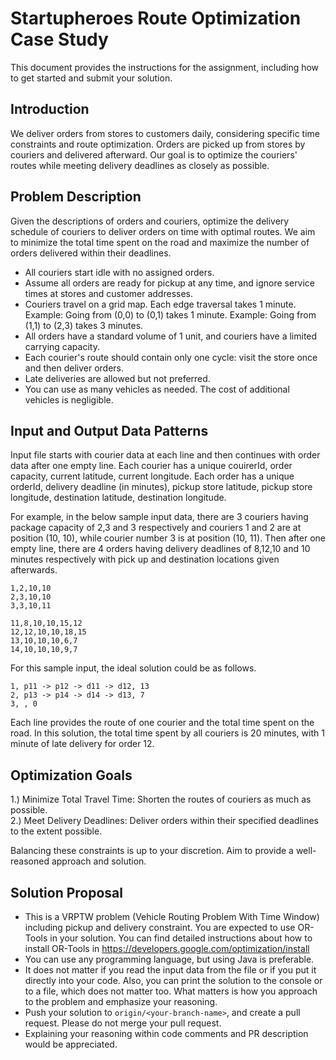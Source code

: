 # Startupheroes Route Optimization Case Study #

This document provides the instructions for the assignment, including how to get started and submit your solution.


## Introduction

We deliver orders from stores to customers daily, considering specific time constraints and route optimization. Orders are picked up from stores by couriers and delivered afterward. Our goal is to optimize the couriers' routes while meeting delivery deadlines as closely as possible.

## Problem Description

Given the descriptions of orders and couriers, optimize the delivery schedule of couriers to deliver orders on time with optimal routes. We aim to minimize the total time spent on the road and maximize the number of orders delivered within their deadlines.

* All couriers start idle with no assigned orders.
* Assume all orders are ready for pickup at any time, and ignore service times at stores and customer addresses.
* Couriers travel on a grid map. Each edge traversal takes 1 minute.
  Example: Going from (0,0) to (0,1) takes 1 minute.
  Example: Going from (1,1) to (2,3) takes 3 minutes.
* All orders have a standard volume of 1 unit, and couriers have a limited carrying capacity.
* Each courier's route should contain only one cycle: visit the store once and then deliver orders.
* Late deliveries are allowed but not preferred.
* You can use as many vehicles as needed. The cost of additional vehicles is negligible.

## Input and Output Data Patterns

Input file starts with courier data at each line and then continues with order data after one empty line. 
Each courier has a unique couirerId, order capacity, current latitude, current longitude.
Each order has a unique orderId, delivery deadline (in minutes), pickup store latitude, pickup store longitude, destination latitude, destination longitude. 

For example, in the below sample input data, there are 3 couriers having package capacity of 2,3 and 3 respectively and couriers 1 and 2 are at position (10, 10), while courier number 3 is at position (10, 11). Then after one empty line, there are 4 orders having delivery deadlines of 8,12,10 and 10 minutes respectively with pick up and destination locations given afterwards. 
 
```
1,2,10,10
2,3,10,10
3,3,10,11

11,8,10,10,15,12
12,12,10,10,18,15
13,10,10,10,6,7
14,10,10,10,9,7
```

For this sample input, the ideal solution could be as follows. 

```
1, p11 -> p12 -> d11 -> d12, 13
2, p13 -> p14 -> d14 -> d13, 7
3, , 0
```

Each line provides the route of one courier and the total time spent on the road. In this solution, the total time spent by all couriers is 20 minutes, with 1 minute of late delivery for order 12.

## Optimization Goals

1.) Minimize Total Travel Time: Shorten the routes of couriers as much as possible. <br />
2.) Meet Delivery Deadlines: Deliver orders within their specified deadlines to the extent possible. 

Balancing these constraints is up to your discretion. Aim to provide a well-reasoned approach and solution.


## Solution Proposal

* This is a VRPTW problem (Vehicle Routing Problem With Time Window) including pickup and delivery constraint. You are expected to use OR-Tools in your solution. You can find detailed instructions about how to install OR-Tools in https://developers.google.com/optimization/install
* You can use any programming language, but using Java is preferable. 
* It does not matter if you read the input data from the file or if you put it directly into your code. Also, you can print the solution to the console or to a file, which does not matter too. What matters is how you approach to the problem and emphasize your reasoning. 
* Push your solution to `origin/<your-branch-name>`, and create a pull request. Please do not merge your pull request.
* Explaining your reasoning within code comments and PR description would be appreciated.
